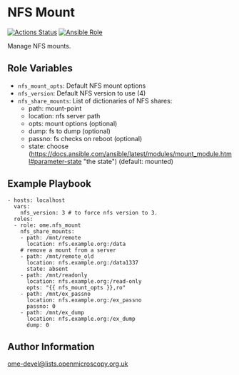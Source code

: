 NFS Mount
=========

[![Actions Status](https://github.com/ome/ansible-role-nfs-mount/workflows/Molecule/badge.svg)](https://github.com/ome/ansible-role-nfs-mount/actions)
[![Ansible Role](https://img.shields.io/ansible/role/41357.svg)](https://galaxy.ansible.com/ome/nfs_mount/)

Manage NFS mounts.


Role Variables
--------------

- `nfs_mount_opts`: Default NFS mount options
- `nfs_version`: Default NFS version to use (4)
- `nfs_share_mounts`: List of dictionaries of NFS shares:
   - path: mount-point
   - location: nfs server path
   - opts: mount options (optional)
   - dump: fs to dump (optional)
   - passno: fs checks on reboot (optional)
   - state: choose (https://docs.ansible.com/ansible/latest/modules/mount_module.html#parameter-state "the state") (default: mounted)


Example Playbook
----------------

    - hosts: localhost
      vars:
        nfs_version: 3 # to force nfs version to 3.
      roles:
      - role: ome.nfs_mount
        nfs_share_mounts:
        - path: /mnt/remote
          location: nfs.example.org:/data
        # remove a mount from a server
        - path: /mnt/remote_old
          location: nfs.example.org:/data1337
          state: absent
        - path: /mnt/readonly
          location: nfs.example.org:/read-only
          opts: "{{ nfs_mount_opts }},ro"
        - path: /mnt/ex_passno
          location: nfs.example.org:/ex_passno
          passno: 0
        - path: /mnt/ex_dump
          location: nfs.example.org:/ex_dump
          dump: 0


Author Information
------------------

ome-devel@lists.openmicroscopy.org.uk
